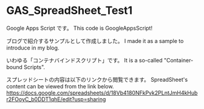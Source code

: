 # GAS_SpreadSheet_Test1

Google Apps Script です。
This code is GoogleAppsScript!

ブログで紹介するサンプルとして作成しました。
I made it as a sample to introduce in my blog.

いわゆる「コンテナバインドスクリプト」です。
It is a so-called "Container-bound Scripts".

スプレッドシートの内容は以下のリンクから閲覧できます。
SpreadSheet's content can be viewed from the link below.
https://docs.google.com/spreadsheets/d/18Vb4180NFkPvk2PLntJmH4kHubr2FOoyC_b0DDT1qhE/edit?usp=sharing
